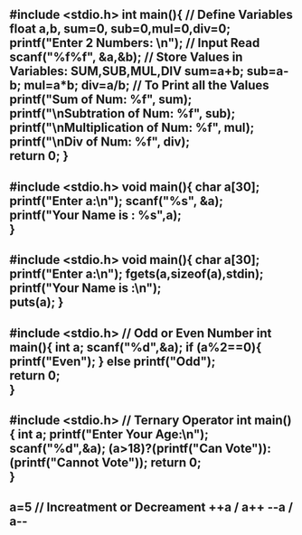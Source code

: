 #include <stdio.h>
int main(){
  // Define Variables
  float a,b, sum=0, sub=0,mul=0,div=0;
  printf("Enter 2 Numbers: \n");
  // Input Read
  scanf("%f%f", &a,&b);
  // Store Values in Variables: SUM,SUB,MUL,DIV
  sum=a+b;
  sub=a-b;
  mul=a*b;
  div=a/b;
  // To Print all the Values
  printf("Sum of Num: %f", sum);
  printf("\nSubtration of Num: %f", sub);
  printf("\nMultiplication of Num: %f", mul);
  printf("\nDiv of Num: %f", div);   
  return 0;
}
----------------------------------------------------------
#include <stdio.h>
void main(){
char a[30];
  printf("Enter a:\n");
  scanf("%s", &a);
  printf("Your Name is : %s",a);  
}
----------------------------------------------------------
#include <stdio.h>
void main(){
  char a[30];
  printf("Enter a:\n");
  fgets(a,sizeof(a),stdin);
  printf("Your Name is :\n");  
  puts(a);
}
----------------------------------------------------------

#include <stdio.h>
// Odd or Even Number
int main(){
  int a;
  scanf("%d",&a);
    if (a%2==0){
    printf("Even");
      }
    else
      printf("Odd");  
  return 0;  
}
----------------------------------------------------------
#include <stdio.h>
// Ternary Operator
int main(){
  int a;
  printf("Enter Your Age:\n");
  scanf("%d",&a);
  (a>18)?(printf("Can Vote")):(printf("Cannot Vote"));
  return 0;  
}
----------------------------------------------------------
a=5
// Increatment or Decreament
++a / a++
--a / a--
----------------------------------------------------------

